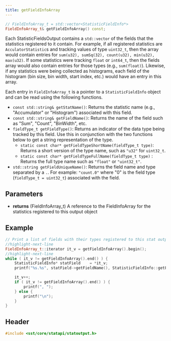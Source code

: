 ```yaml
---
title: getFieldInfoArray
---
```


```cpp
// FieldInfoArray_t = std::vector<StatisticFieldInfo*>
FieldInfoArray_t& getFieldInfoArray() const;
```

Each StatisticFieldsOutput contains a `std::vector` of the fields that the statistics registered to it contain. For example, if all registered statistics are `AcculatorStatistic`s and tracking values of type `uint32_t`, then the array would contain entries for `sum(u32), sumSq(32), count(u32), min(u32), max(u32)`. If some statistics were tracking `float` or `int64_t`, then the fields array would also contain entries for those types (e.g., `sum(float)`). Likewise, if any statistics were being collected as histograms, each field of the histogram (bin size, bin width, start index, etc.) would have an entry in this array.

Each entry in `FieldInfoArray_t` is a pointer to a `StatisticFieldInfo` object and can be read using the following functions.
* `const std::string& getStatName()`: Returns the statistic name (e.g., "Accumulator" or "Histogram") associated with this field.
* `const std::string& getFieldName()`: Returns the name of the field such as "Sum", "Count", "BinWidth", etc.
* `fieldType_t getFieldType()`: Returns an indicator of the data type being tracked by this field. Use this in conjunction with the two functions below to get a string representation of the type.
    * `static const char* getFieldTypeShortName(fieldType_t type)`: Returns a short version of the type name, such as `"u32"` for `uint32_t`.
    * `static const char* getFieldTypeFullName(fieldType_t type)` : Returns the full type name such as `"float"` or `"uint32_t"`.
* `std::string getFieldUniqueName()`: Returns the field name and type separated by a `.`. For example: `"count.0"` where "0" is the field type (`fieldType_t = uint32_t`) associated with the field. 


## Parameters
* **returns** (FieldInfoArray_t) A reference to the FieldInfoArray for the statistics registered to this output object

## Example

```cpp
// Print a list of fields with their types registered to this stat output
//highlight-next-line
FieldInfoArray_t::iterator it_v = getFieldInfoArray().begin();
//highlight-next-line
while ( it_v != getFieldInfoArray().end() ) {
    StatisticFieldInfo* statField    = *it_v;
    printf("%s.%s", statField->getFieldName(), StatisticFieldInfo::getFieldTypeShortName(statField->getFieldType()));

    it_v++;
    if ( it_v != getFieldInfoArray().end() ) {
        printf(", ");
    } else {
        printf("\n");
    }
}
```

## Header
```cpp
#include <sst/core/statapi/statoutput.h>
```